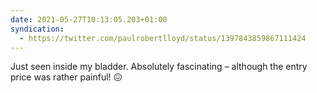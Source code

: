 ```yaml
---
date: 2021-05-27T10:13:05.203+01:00
syndication:
  - https://twitter.com/paulrobertlloyd/status/1397843859867111424
---
```

Just seen inside my bladder. Absolutely fascinating – although the entry price was rather painful! 😖
